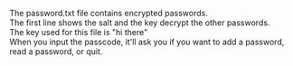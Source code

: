 <p>The password.txt file contains encrypted passwords. <br>
The first line shows the salt and the key decrypt the other passwords. <br>
The key used for this file is "hi there" <br>
When you input the passcode, it'll ask you if you want to add a password, read a password, or quit. <br>
</p>
